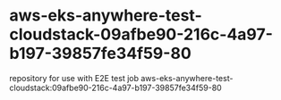 # aws-eks-anywhere-test-cloudstack-09afbe90-216c-4a97-b197-39857fe34f59-80
repository for use with E2E test job aws-eks-anywhere-test-cloudstack:09afbe90-216c-4a97-b197-39857fe34f59-80

